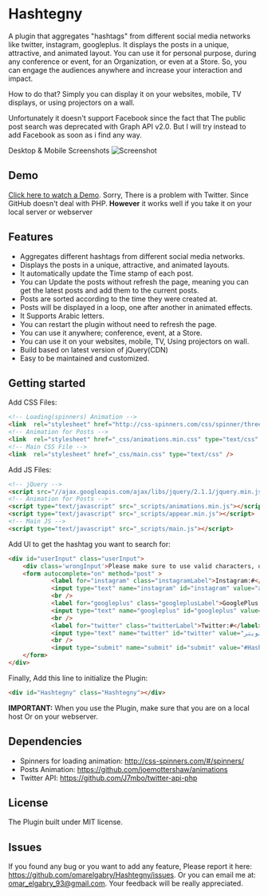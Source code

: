 # Hashtegny

A plugin that aggregates "hashtags" from different social media networks like twitter, instagram, googleplus. It displays the posts in a unique, attractive, and animated layout. You can use it for personal purpose, during any conference or event, for an Organization, or even at a Store. So, you can engage the audiences anywhere and increase your interaction and impact. 

How to do that? Simply you can display it on your websites, mobile, TV displays, or using projectors on a wall.

Unfortunately it doesn't support Facebook since the fact that The public post search was deprecated with Graph API v2.0. 
But I will try instead to add Facebook as soon as i find any way.

Desktop & Mobile Screenshots
![Screenshot](https://raw.githubusercontent.com/OmarElGabry/Hashtegny/master/_images/Screenshot.jpg)

## Demo

[Click here to watch a Demo](http://omarelgabry.github.io/Hashtegny/). Sorry, There is a problem with Twitter. Since GitHub doesn't deal with PHP. **However** it works well if you take it on your local server or webserver

## Features

*   Aggregates different hashtags from different social media networks.
*   Displays the posts in a unique, attractive, and animated layouts.
*   It automatically update the Time stamp of each post.
*   You can Update the posts without refresh the page, meaning you can get the latest posts and add them to the current posts.
*   Posts are sorted according to the time they were created at.
*   Posts will be displayed in a loop, one after another in animated effects.
*   It Supports Arabic letters.
*   You can restart the plugin without need to refresh the page.
*   You can use it anywhere; conference, event, at a Store.
*   You can use it on your websites, mobile, TV, Using projectors on wall.
*   Build based on latest version of jQuery(CDN)
*   Easy to be maintained and customized.

## Getting started

Add CSS Files:
```html
<!-- Loading(spinners) Animation -->
<link  rel="stylesheet" href="http://css-spinners.com/css/spinner/three-quarters.css" type="text/css">
<!-- Animation for Posts -->
<link  rel="stylesheet" href="_css/animations.min.css" type="text/css" />
<!-- Main CSS File -->
<link  rel="stylesheet" href="_css/main.css" type="text/css" />
```

Add JS Files:
```html
<!-- jQuery -->
<script src="//ajax.googleapis.com/ajax/libs/jquery/2.1.1/jquery.min.js"></script>
<!-- Animation for Posts -->
<script type="text/javascript" src="_scripts/animations.min.js"></script>
<script type="text/javascript" src="_scripts/appear.min.js"></script> 
<!-- Main JS -->
<script type="text/javascript" src="_scripts/main.js"></script>
```

Add UI to get the hashtag you want to search for:
```html
<div id="userInput" class="userInput">
    <div class='wrongInput'>Please make sure to use valid characters, don't use '#' and use at least one alphabet letter</div>
    <form autocomplete="on" method="post" >
            <label for="instagram" class="instagramLabel">Instagram:#</label>
            <input type="text" name="instagram" id="instagram" value="aiesec"  maxlength="15" />
            <br />
            <label for="googleplus" class="googleplusLabel">GooglePlus:#</label>
            <input type="text" name="googleplus" id="googleplus" value="gsamena"   maxlength="15"/>
            <br />
            <label for="twitter" class="twitterLabel">Twitter:#</label>
            <input type="text" name="twitter" id="twitter" value="تويتر"  maxlength="15"/> 
            <br />
            <input type="submit" name="submit" id="submit" value="#Hashtegny" title="Press Me!" /> 
    </form>
</div>
```

Finally, Add this line to initialize the Plugin:
```html
<div id="Hashtegny" class="Hashtegny"></div>
```
**IMPORTANT:** When you use the Plugin, make sure that you are on a local host Or on your webserver.

## Dependencies

*  Spinners for loading animation: http://css-spinners.com/#/spinners/
*  Posts Animation: https://github.com/joemottershaw/animations
*  Twitter API: https://github.com/J7mbo/twitter-api-php 

## License
The Plugin built under MIT license.

## Issues
If you found any bug or you want to add any feature, Please report it here: https://github.com/omarelgabry/Hashtegny/issues. Or you can email me at: omar_elgabry_93@gmail.com. Your feedback will be really appreciated.
